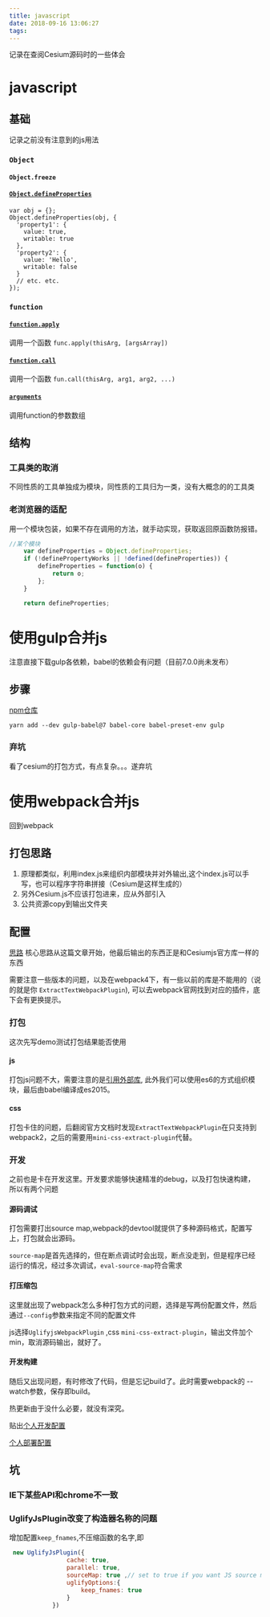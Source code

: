 ```yaml
---
title: javascript
date: 2018-09-16 13:06:27
tags:
---
```

记录在查阅Cesium源码时的一些体会
<!--more-->
# javascript
## 基础
记录之前没有注意到的js用法
### `Object`
#### `Object.freeze`
#### [`Object.defineProperties`](https://developer.mozilla.org/zh-CN/docs/Web/JavaScript/Reference/Global_Objects/Object/defineProperties)
```
var obj = {};
Object.defineProperties(obj, {
  'property1': {
    value: true,
    writable: true
  },
  'property2': {
    value: 'Hello',
    writable: false
  }
  // etc. etc.
});
```
### `function`
#### [`function.apply`](https://developer.mozilla.org/zh-CN/docs/Web/JavaScript/Reference/Global_Objects/Function/apply)
调用一个函数
`func.apply(thisArg, [argsArray])`
#### [`function.call`](https://developer.mozilla.org/zh-CN/docs/Web/JavaScript/Reference/Global_Objects/Function/call)
调用一个函数 
`fun.call(thisArg, arg1, arg2, ...)`
#### [`arguments`](https://developer.mozilla.org/zh-CN/docs/Web/JavaScript/Reference/Functions/arguments)
调用function的参数数组

### 

## 结构
### 工具类的取消
不同性质的工具单独成为模块，同性质的工具归为一类，没有大概念的的工具类
### 老浏览器的适配
用一个模块包装，如果不存在调用的方法，就手动实现，获取返回原函数防报错。
```javascript
//某个模块
    var defineProperties = Object.defineProperties;
    if (!definePropertyWorks || !defined(defineProperties)) {
        defineProperties = function(o) {
            return o;
        };
    }

    return defineProperties;
```

# 使用gulp合并js
注意直接下载gulp各依赖，babel的依赖会有问题（目前7.0.0尚未发布）
## 步骤
[npm仓库](https://www.npmjs.com/package/gulp-babel) 
```shell
yarn add --dev gulp-babel@7 babel-core babel-preset-env gulp
```
### 弃坑
看了cesium的打包方式，有点复杂。。。遂弃坑

# 使用webpack合并js
回到webpack

## 打包思路
1. 原理都类似，利用index.js来组织内部模块并对外输出,这个index.js可以手写，也可以程序字符串拼接（Cesium是这样生成的）
2. 另外Cesium.js不应该打包进来，应从外部引入
3. 公共资源copy到输出文件夹

## 配置
[思路](https://leamtrop.com/2017/06/03/build-a-library-with-webpack/)
核心思路从这篇文章开始，他最后输出的东西正是和Cesiumjs官方库一样的东西

需要注意一些版本的问题，以及在webpack4下，有一些以前的库是不能用的（说的就是你 `ExtractTextWebpackPlugin`), 可以去webpack官网找到对应的插件，底下会有更换提示。

### 打包
这次先写demo测试打包结果能否使用
#### js
打包js问题不大，需要注意的是[引用外部库](https://www.zhihu.com/question/33448231), 此外我们可以使用es6的方式组织模块，最后由babel编译成es2015。
#### css
打包卡住的问题，后翻阅官方文档时发现`ExtractTextWebpackPlugin`在只支持到webpack2，之后的需要用`mini-css-extract-plugin`代替。
### 开发
之前也是卡在开发这里。开发要求能够快速精准的debug，以及打包快速构建，所以有两个问题
#### 源码调试
打包需要打出source map,webpack的devtool就提供了多种源码格式，配置写上，打包就会出源码。

`source-map`是首先选择的，但在断点调试时会出现，断点没走到，但是程序已经运行的情况，经过多次调试，`eval-source-map`符合需求

#### 打压缩包
这里就出现了webpack怎么多种打包方式的问题，选择是写两份配置文件，然后通过`--config`参数来指定不同的配置文件

js选择`UglifyjsWebpackPlugin` ,css `mini-css-extract-plugin`，输出文件加个min，取消源码输出，就好了。

#### 开发构建
随后又出现问题，有时修改了代码，但是忘记build了。此时需要webpack的 --watch参数，保存即build。

热更新由于没什么必要，就没有深究。

贴出[个人开发配置](https://github.com/zxy16305/Cesiums/blob/master/webpack.dev.config.js)

[个人部署配置](https://github.com/zxy16305/Cesiums/blob/master/webpack.config.js)

## 坑
### IE下某些API和chrome不一致
### UglifyJsPlugin改变了构造器名称的问题
增加配置`keep_fnames`,不压缩函数的名字,即
```javascript
 new UglifyJsPlugin({
                cache: true,
                parallel: true,
                sourceMap: true ,// set to true if you want JS source maps
                uglifyOptions:{
                    keep_fnames: true
                }
            })
```






